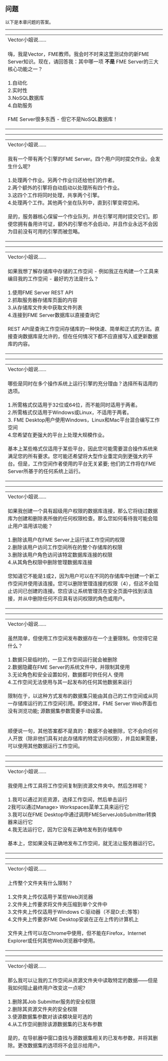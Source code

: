   <div id="readme" class="readme blob instapaper_body">
    <article class="markdown-body entry-content" itemprop="text"><h1><a id="user-content-questions" class="anchor" aria-hidden="true" href="./1.19.QuestionAnswers.md#questions"></a><font style="vertical-align: inherit;"><font style="vertical-align: inherit;">问题</font></font></h1>
<p><font style="vertical-align: inherit;"><font style="vertical-align: inherit;">以下是本章问题的答案。</font></font></p>
<hr>

<table>
<tbody><tr>
<td>
<i></i><font style="vertical-align: inherit;"><font style="vertical-align: inherit;">
Vector小姐说......
</font></font></td>
</tr>
<tr>
<td><font style="vertical-align: inherit;"><font style="vertical-align: inherit;">

嗨，我是Vector，FME教师。</font><font style="vertical-align: inherit;">我会时不时来这里测试你的新FME Server知识。</font><font style="vertical-align: inherit;">现在，请回答我：其中哪一项 </font></font><strong><font style="vertical-align: inherit;"><font style="vertical-align: inherit;">不是</font></font></strong><font style="vertical-align: inherit;"><font style="vertical-align: inherit;"> FME Server的三大核心功能之一？
</font></font><br><br><font style="vertical-align: inherit;"><font style="vertical-align: inherit;">1.自动化
 </font></font><br><font style="vertical-align: inherit;"><font style="vertical-align: inherit;">2.实时性
 </font></font><br><font style="vertical-align: inherit;"><font style="vertical-align: inherit;">3.NoSQL数据库
 </font></font><br><font style="vertical-align: inherit;"><font style="vertical-align: inherit;">4.自助服务
 </font></font><br><br><font style="vertical-align: inherit;"><font style="vertical-align: inherit;">FME Server很多东西 - 但它不是NoSQL数据库！
</font></font></td>
</tr>
</tbody></table>
<hr>

<table>
<tbody><tr>
<td>
<i></i><font style="vertical-align: inherit;"><font style="vertical-align: inherit;">
Vector小姐说......
</font></font></td>
</tr>
<tr>
<td><font style="vertical-align: inherit;"><font style="vertical-align: inherit;">

我有一个带有两个引擎的FME Server。</font><font style="vertical-align: inherit;">四个用户同时提交作业。</font><font style="vertical-align: inherit;">会发生什么呢?
</font></font><br><br><font style="vertical-align: inherit;"><font style="vertical-align: inherit;">1.处理两个作业。</font><font style="vertical-align: inherit;">另两个作业归还给他们的作者。 
</font></font><br><font style="vertical-align: inherit;"><font style="vertical-align: inherit;">2.两个额外的引擎将自动启动以处理所有四个作业。
</font></font><br><font style="vertical-align: inherit;"><font style="vertical-align: inherit;">3.这四个工作将同时处理，共享两个引擎。
</font></font><br><font style="vertical-align: inherit;"><font style="vertical-align: inherit;">4.处理两个工作。</font><font style="vertical-align: inherit;">其他两个坐在队列中，直到引擎变得空闲。
</font></font><br><br><font style="vertical-align: inherit;"><font style="vertical-align: inherit;">是的，服务器核心保留一个作业队列，并在引擎可用时提交它们。</font><font style="vertical-align: inherit;">即使您拥有备用许可证，额外的引擎也不会启动，并且作业永远不会因为目前没有可用的引擎而被忽略。

</font></font></td>
</tr>
</tbody></table>
<hr>

<table>
<tbody><tr>
<td>
<i></i><font style="vertical-align: inherit;"><font style="vertical-align: inherit;">
Vector小姐说......
</font></font></td>
</tr>
<tr>
<td><font style="vertical-align: inherit;"><font style="vertical-align: inherit;">

如果我想了解存储库中存储的工作空间 - 例如我正在构建一个工具来编目我的工作空间 - 最好的方法是什么？
</font></font><br><br><font style="vertical-align: inherit;"><font style="vertical-align: inherit;">1.使用FME Server REST API
 </font></font><br><font style="vertical-align: inherit;"><font style="vertical-align: inherit;">2.抓取服务器存储库页面的内容
 </font></font><br><font style="vertical-align: inherit;"><font style="vertical-align: inherit;">3.从存储库文件夹中获取文件列表
 </font></font><br><font style="vertical-align: inherit;"><font style="vertical-align: inherit;">4.连接到FME Server数据库以直接查询它
 </font></font><br><br><font style="vertical-align: inherit;"><font style="vertical-align: inherit;">REST API是查询工作空间存储库的一种快速、简单和正式的方法。</font><font style="vertical-align: inherit;">直接查询数据库是允许的，但在任何情况下都不应直接写入或更新数据库的内容。 

</font></font></td>
</tr>
</tbody></table>
<hr>

<table>
<tbody><tr>
<td>
<i></i><font style="vertical-align: inherit;"><font style="vertical-align: inherit;">
Vector小姐说......
</font></font></td>
</tr>
<tr>
<td><font style="vertical-align: inherit;"><font style="vertical-align: inherit;">

哪些是同时在多个操作系统上运行引擎的充分理由？</font><font style="vertical-align: inherit;">选择所有适用的选项。
</font></font><br><br><font style="vertical-align: inherit;"><font style="vertical-align: inherit;">1.所需格式仅适用于32位或64位，而不能同时适用于两者。
</font></font><br><font style="vertical-align: inherit;"><font style="vertical-align: inherit;">2.所需格式仅适用于Windows或Linux，不适用于两者。
</font></font><br><font style="vertical-align: inherit;"><font style="vertical-align: inherit;">3. FME Desktop用户使用Windows，Linux和Mac平台混合编写工作空间
 </font></font><br><font style="vertical-align: inherit;"><font style="vertical-align: inherit;">4.您希望在更强大的平台上处理大规模作业。
</font></font><br><br><font style="vertical-align: inherit;"><font style="vertical-align: inherit;">基本上某些格式仅适用于某些平台，因此您可能需要混合操作系统来满足您的所有要求。</font><font style="vertical-align: inherit;">您可能还希望将大型作业重定向到更强大的平台。</font><font style="vertical-align: inherit;">但是，工作空间作者使用的平台无关紧要; </font><font style="vertical-align: inherit;">他们的工作将在FME Server所基于的任何系统上运行。 

</font></font></td>
</tr>
</tbody></table>
<hr>

<table>
<tbody><tr>
<td>
<i></i><font style="vertical-align: inherit;"><font style="vertical-align: inherit;">
Vector小姐说......
</font></font></td>
</tr>
<tr>
<td><font style="vertical-align: inherit;"><font style="vertical-align: inherit;">

如果我创建一个具有超级用户权限的数据库连接，那么它将绕过数据库为创建和删除表所做的任何权限检查。</font><font style="vertical-align: inherit;">那么您如何看待我可能会阻止用户滥用该功能？
</font></font><br><br><font style="vertical-align: inherit;"><font style="vertical-align: inherit;">1.删​​除该用户在FME Server上运行该工作空间的权限
 </font></font><br><font style="vertical-align: inherit;"><font style="vertical-align: inherit;">2.删除该用户访问工作空间所在的整个存储库的权限
 </font></font><br><font style="vertical-align: inherit;"><font style="vertical-align: inherit;">3.删除该用户角色访问该特定数据库连接的权限
 </font></font><br><font style="vertical-align: inherit;"><font style="vertical-align: inherit;">4.从其角色权限中删除管理数据库连接
</font></font><br><br><font style="vertical-align: inherit;"><font style="vertical-align: inherit;">您知道它不能是1或2，因为用户可以在不同的存储库中创建一个新工作空间并使用该连接。</font><font style="vertical-align: inherit;">您可以删除管理连接的权限（4），但这不会阻止访问已创建的连接。</font><font style="vertical-align: inherit;">您应该让系统管理员在安全页面中找到该连接，并从中删除任何不应具有访问权限的角色或用户。
</font></font></td>
</tr>
</tbody></table>
<hr>

<table>
<tbody><tr>
<td>
<i></i><font style="vertical-align: inherit;"><font style="vertical-align: inherit;">
Vector小姐说......
</font></font></td>
</tr>
<tr>
<td><font style="vertical-align: inherit;"><font style="vertical-align: inherit;">

虽然简单，但使用工作空间发布数据存在一个主要限制。</font><font style="vertical-align: inherit;">你觉得它是什么？
</font></font><br><br><font style="vertical-align: inherit;"><font style="vertical-align: inherit;">1.数据只是临时的，一旦工作空间运行就会被删除
 </font></font><br><font style="vertical-align: inherit;"><font style="vertical-align: inherit;">2.数据隐藏在FME Server的系统文件中，并限制其使用</font></font><br><font style="vertical-align: inherit;"><font style="vertical-align: inherit;">3.无论角色和安全设置如何，数据都可供任何人
 </font><font style="vertical-align: inherit;">使用
 </font></font><br><font style="vertical-align: inherit;"><font style="vertical-align: inherit;">4.工作空间无法使用与其一起发布的任何其他数据来运行
 </font></font><br><br><font style="vertical-align: inherit;"><font style="vertical-align: inherit;">限制在于，以这种方式发布的数据集只能由其自己的工作空间或从同一存储库运行的工作空间引用。</font><font style="vertical-align: inherit;">即使这样，FME Server Web界面也没有浏览功能; </font><font style="vertical-align: inherit;">源数据集参数需要手动设置。  
</font></font><br><br><font style="vertical-align: inherit;"><font style="vertical-align: inherit;">顺便说一句，其他答案都不是真的：数据不会被删除，它不会向任何人开放（除非他们具有对此存储库的特定访问权限），并且如果需要，可以使用其他数据运行工作空间。
</font></font></td>
</tr>
</tbody></table>
<hr>

<table>
<tbody><tr>
<td>
<i></i><font style="vertical-align: inherit;"><font style="vertical-align: inherit;">
Vector小姐说......
</font></font></td>
</tr>
<tr>
<td><font style="vertical-align: inherit;"><font style="vertical-align: inherit;">

我使用上传工具将工作空间复制到资源文件夹中。</font><font style="vertical-align: inherit;">然后怎样呢？
</font></font><br><br><font style="vertical-align: inherit;"><font style="vertical-align: inherit;">1.我可以通过浏览资源，选择工作空间，然后单击运行
 </font></font><br><font style="vertical-align: inherit;"><font style="vertical-align: inherit;">2我可以通过Manage&gt; Workspaces菜单工具来运行它
 </font></font><br><font style="vertical-align: inherit;"><font style="vertical-align: inherit;">3.我可以在FME Desktop中通过调用FMEServerJobSubmitter转换器来运行它</font></font><br><font style="vertical-align: inherit;"><font style="vertical-align: inherit;">4.我无法运行它，因为它没有正确地发布到存储库中
 </font></font><br><br><font style="vertical-align: inherit;"><font style="vertical-align: inherit;">基本上，您如果没有正确地发布工作空间，就无法让服务器运行它。 

</font></font></td>
</tr>
</tbody></table>
<hr>

<table>
<tbody><tr>
<td>
<i></i><font style="vertical-align: inherit;"><font style="vertical-align: inherit;">
Vector小姐说......
</font></font></td>
</tr>
<tr>
<td><font style="vertical-align: inherit;"><font style="vertical-align: inherit;">

上传整个文件夹有什么限制？
</font></font><br><br><font style="vertical-align: inherit;"><font style="vertical-align: inherit;">1.文件夹上传仅适用于某些Web浏览器
 </font></font><br><font style="vertical-align: inherit;"><font style="vertical-align: inherit;">2.文件夹上传要求将文件夹压缩到单个文件中
 </font></font><br><font style="vertical-align: inherit;"><font style="vertical-align: inherit;">3.文件夹上传仅适用于Windows C:驱动器（不是D:;E:;等等）
 </font></font><br><font style="vertical-align: inherit;"><font style="vertical-align: inherit;">4.文件夹上传要求FME Desktop安装在正在上传的计算机上 </font></font><br><br><font style="vertical-align: inherit;"><font style="vertical-align: inherit;">文件夹上传可以在Chrome中使用，但不能在Firefox，Internet Explorer或任何其他Web浏览器中使用。 

</font></font></td>
</tr>
</tbody></table>
<hr>

<table>
<tbody><tr>
<td>
<i></i><font style="vertical-align: inherit;"><font style="vertical-align: inherit;">
Vector小姐说......
</font></font></td>
</tr>
<tr>
<td><font style="vertical-align: inherit;"><font style="vertical-align: inherit;">

那么我可以让我的工作空间从资源文件夹中读取特定的数据——但是我如何阻止最终用户改变这一点呢?
</font></font><br><br><font style="vertical-align: inherit;"><font style="vertical-align: inherit;">1.删除其Job Submitter服务的安全权限
 </font></font><br><font style="vertical-align: inherit;"><font style="vertical-align: inherit;">2.删除其资源文件夹的安全权限
 </font></font><br><font style="vertical-align: inherit;"><font style="vertical-align: inherit;">3.使源数据集参数对该读模块是可选的
 </font></font><br><font style="vertical-align: inherit;"><font style="vertical-align: inherit;">4.从工作空间删除该源数据集的已发布参数
 </font></font><br><br><font style="vertical-align: inherit;"><font style="vertical-align: inherit;">是的，在导航器中窗口查找与源数据集相关的已发布参数，并将其删除。</font><font style="vertical-align: inherit;">更改数据集的选项将不会显示给用户。
</font></font></td>
</tr>
</tbody></table>
</article>
  </div>
